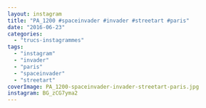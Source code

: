 ```yaml
---
layout: instagram
title: "PA_1200 #spaceinvader #invader #streetart #paris"
date: "2016-06-23"
categories: 
  - "trucs-instagrammes"
tags: 
  - "instagram"
  - "invader"
  - "paris"
  - "spaceinvader"
  - "streetart"
coverImage: PA_1200-spaceinvader-invader-streetart-paris.jpg
instagram: BG_zCG7yma2
---
```

